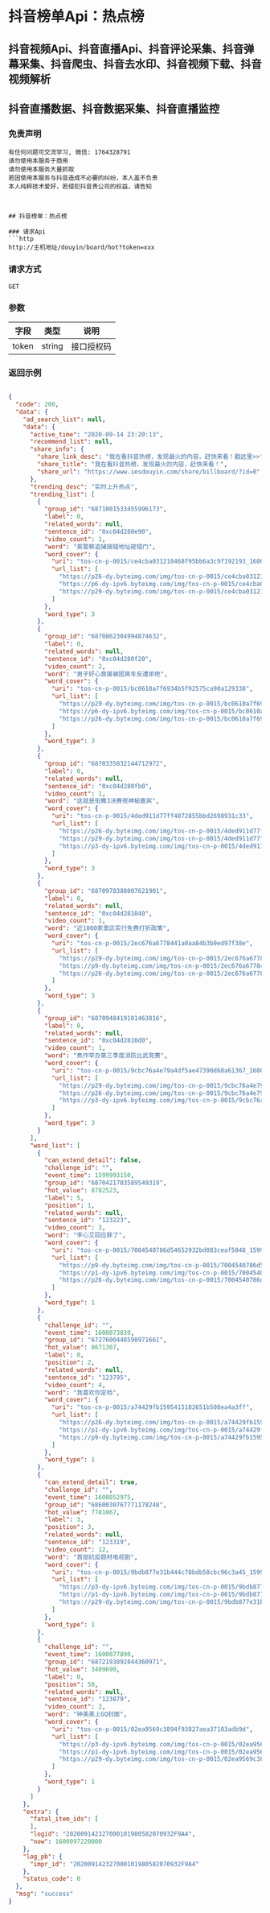 # 抖音榜单Api：热点榜

## 抖音视频Api、抖音直播Api、抖音评论采集、抖音弹幕采集、抖音爬虫、抖音去水印、抖音视频下载、抖音视频解析
## 抖音直播数据、抖音数据采集、抖音直播监控

### 免责声明
```
有任何问题可交流学习, 微信: 1764328791
请勿使用本服务于商用
请勿使用本服务大量抓取
若因使用本服务与抖音造成不必要的纠纷，本人盖不负责
本人纯粹技术爱好，若侵犯抖音贵公司的权益，请告知
```
```


## 抖音榜单：热点榜

### 请求Api
```http
http://主机地址/douyin/board/hot?token=xxx

```

### 

### 请求方式
```http
GET
```

### 

### 参数
| 字段 | 类型 | 说明 |
| --- | --- | --- |
| token | string | 接口授权码 |


### 

### 返回示例
```json

{
  "code": 200,
  "data": {
    "ad_search_list": null,
    "data": {
      "active_time": "2020-09-14 23:20:13",
      "recommend_list": null,
      "share_info": {
        "share_link_desc": "我在看抖音热榜，发现最火的内容，赶快来看！戳这里>>",
        "share_title": "我在看抖音热榜，发现最火的内容，赶快来看！",
        "share_url": "https://www.iesdouyin.com/share/billboard/?id=0"
      },
      "trending_desc": "实时上升热点",
      "trending_list": [
        {
          "group_id": "6871001533455996173",
          "label": 0,
          "related_words": null,
          "sentence_id": "0xc04d280e90",
          "video_count": 1,
          "word": "美警察追捕搞错地址砸错门",
          "word_cover": {
            "uri": "tos-cn-p-0015/ce4cba031210468f95bb6a3c9f192193_1600067077",
            "url_list": [
              "https://p26-dy.byteimg.com/img/tos-cn-p-0015/ce4cba031210468f95bb6a3c9f192193_1600067077~noop.jpeg?from=3218412987",
              "https://p6-dy-ipv6.byteimg.com/img/tos-cn-p-0015/ce4cba031210468f95bb6a3c9f192193_1600067077~noop.jpeg?from=3218412987",
              "https://p29-dy.byteimg.com/img/tos-cn-p-0015/ce4cba031210468f95bb6a3c9f192193_1600067077~noop.jpeg?from=3218412987"
            ]
          },
          "word_type": 3
        },
        {
          "group_id": "6870862304994874632",
          "label": 0,
          "related_words": null,
          "sentence_id": "0xc04d280f20",
          "video_count": 2,
          "word": "男子好心救援被困房车反遭拒绝",
          "word_cover": {
            "uri": "tos-cn-p-0015/bc0610a7f6934b5f92575ca90a129338",
            "url_list": [
              "https://p29-dy.byteimg.com/img/tos-cn-p-0015/bc0610a7f6934b5f92575ca90a129338~noop.jpeg?from=3218412987",
              "https://p6-dy-ipv6.byteimg.com/img/tos-cn-p-0015/bc0610a7f6934b5f92575ca90a129338~noop.jpeg?from=3218412987",
              "https://p26-dy.byteimg.com/img/tos-cn-p-0015/bc0610a7f6934b5f92575ca90a129338~noop.jpeg?from=3218412987"
            ]
          },
          "word_type": 3
        },
        {
          "group_id": "6870335832144712972",
          "label": 0,
          "related_words": null,
          "sentence_id": "0xc04d280fb0",
          "video_count": 1,
          "word": "这就是街舞3决赛夜神秘嘉宾",
          "word_cover": {
            "uri": "tos-cn-p-0015/4ded911d77ff4072855bbd2698931c33",
            "url_list": [
              "https://p26-dy.byteimg.com/img/tos-cn-p-0015/4ded911d77ff4072855bbd2698931c33~noop.jpeg?from=3218412987",
              "https://p29-dy.byteimg.com/img/tos-cn-p-0015/4ded911d77ff4072855bbd2698931c33~noop.jpeg?from=3218412987",
              "https://p3-dy-ipv6.byteimg.com/img/tos-cn-p-0015/4ded911d77ff4072855bbd2698931c33~noop.jpeg?from=3218412987"
            ]
          },
          "word_type": 3
        },
        {
          "group_id": "6870978388007621901",
          "label": 0,
          "related_words": null,
          "sentence_id": "0xc04d281040",
          "video_count": 1,
          "word": "近1000家景区实行免费打折政策",
          "word_cover": {
            "uri": "tos-cn-p-0015/2ec676a6778441a0aa84b3b9ed97f38e",
            "url_list": [
              "https://p29-dy.byteimg.com/img/tos-cn-p-0015/2ec676a6778441a0aa84b3b9ed97f38e~noop.jpeg?from=3218412987",
              "https://p9-dy.byteimg.com/img/tos-cn-p-0015/2ec676a6778441a0aa84b3b9ed97f38e~noop.jpeg?from=3218412987",
              "https://p26-dy.byteimg.com/img/tos-cn-p-0015/2ec676a6778441a0aa84b3b9ed97f38e~noop.jpeg?from=3218412987"
            ]
          },
          "word_type": 3
        },
        {
          "group_id": "6870948419101463816",
          "label": 0,
          "related_words": null,
          "sentence_id": "0xc04d2810d0",
          "video_count": 1,
          "word": "焦作举办第三季度消防比武竞赛",
          "word_cover": {
            "uri": "tos-cn-p-0015/9cbc76a4e79a4df5ae47390d68a61367_1600069460",
            "url_list": [
              "https://p29-dy.byteimg.com/img/tos-cn-p-0015/9cbc76a4e79a4df5ae47390d68a61367_1600069460~noop.jpeg?from=3218412987",
              "https://p26-dy.byteimg.com/img/tos-cn-p-0015/9cbc76a4e79a4df5ae47390d68a61367_1600069460~noop.jpeg?from=3218412987",
              "https://p3-dy-ipv6.byteimg.com/img/tos-cn-p-0015/9cbc76a4e79a4df5ae47390d68a61367_1600069460~noop.jpeg?from=3218412987"
            ]
          },
          "word_type": 3
        }
      ],
      "word_list": [
        {
          "can_extend_detail": false,
          "challenge_id": "",
          "event_time": 1599993150,
          "group_id": "6870421703589549319",
          "hot_value": 8782523,
          "label": 5,
          "position": 1,
          "related_words": null,
          "sentence_id": "123223",
          "video_count": 3,
          "word": "李心艾回应胖了",
          "word_cover": {
            "uri": "tos-cn-p-0015/7004540786d54652932bd083ceaf5048_1599992729",
            "url_list": [
              "https://p9-dy.byteimg.com/img/tos-cn-p-0015/7004540786d54652932bd083ceaf5048_1599992729~noop.jpeg?from=3218412987",
              "https://p1-dy-ipv6.byteimg.com/img/tos-cn-p-0015/7004540786d54652932bd083ceaf5048_1599992729~noop.jpeg?from=3218412987",
              "https://p26-dy.byteimg.com/img/tos-cn-p-0015/7004540786d54652932bd083ceaf5048_1599992729~noop.jpeg?from=3218412987"
            ]
          },
          "word_type": 1
        },
        {
          "challenge_id": "",
          "event_time": 1600073839,
          "group_id": "6727600448598971661",
          "hot_value": 8671307,
          "label": 0,
          "position": 2,
          "related_words": null,
          "sentence_id": "123795",
          "video_count": 4,
          "word": "我喜欢你定档",
          "word_cover": {
            "uri": "tos-cn-p-0015/a74429fb1595415182651b508ea4a3ff",
            "url_list": [
              "https://p26-dy.byteimg.com/img/tos-cn-p-0015/a74429fb1595415182651b508ea4a3ff~noop.jpeg?from=3218412987",
              "https://p1-dy-ipv6.byteimg.com/img/tos-cn-p-0015/a74429fb1595415182651b508ea4a3ff~noop.jpeg?from=3218412987",
              "https://p9-dy.byteimg.com/img/tos-cn-p-0015/a74429fb1595415182651b508ea4a3ff~noop.jpeg?from=3218412987"
            ]
          },
          "word_type": 1
        },
        {
          "can_extend_detail": true,
          "challenge_id": "",
          "event_time": 1600052975,
          "group_id": "6860030767771178248",
          "hot_value": 7701067,
          "label": 3,
          "position": 3,
          "related_words": null,
          "sentence_id": "123319",
          "video_count": 12,
          "word": "首部抗疫题材电视剧",
          "word_cover": {
            "uri": "tos-cn-p-0015/9bdb877e31b444c78bdb58cbc96c3a45_1599996711",
            "url_list": [
              "https://p3-dy-ipv6.byteimg.com/img/tos-cn-p-0015/9bdb877e31b444c78bdb58cbc96c3a45_1599996711~noop.jpeg?from=3218412987",
              "https://p1-dy-ipv6.byteimg.com/img/tos-cn-p-0015/9bdb877e31b444c78bdb58cbc96c3a45_1599996711~noop.jpeg?from=3218412987",
              "https://p29-dy.byteimg.com/img/tos-cn-p-0015/9bdb877e31b444c78bdb58cbc96c3a45_1599996711~noop.jpeg?from=3218412987"
            ]
          },
          "word_type": 1
        },
        {
          "challenge_id": "",
          "event_time": 1600077890,
          "group_id": "6872193892844360971",
          "hot_value": 3409690,
          "label": 0,
          "position": 50,
          "related_words": null,
          "sentence_id": "123879",
          "video_count": 2,
          "word": "钟美美上GQ封面",
          "word_cover": {
            "uri": "tos-cn-p-0015/02ea9569c3894f93827aea37103adb9d",
            "url_list": [
              "https://p3-dy-ipv6.byteimg.com/img/tos-cn-p-0015/02ea9569c3894f93827aea37103adb9d~noop.jpeg?from=3218412987",
              "https://p1-dy-ipv6.byteimg.com/img/tos-cn-p-0015/02ea9569c3894f93827aea37103adb9d~noop.jpeg?from=3218412987",
              "https://p29-dy.byteimg.com/img/tos-cn-p-0015/02ea9569c3894f93827aea37103adb9d~noop.jpeg?from=3218412987"
            ]
          },
          "word_type": 1
        }
      ]
    },
    "extra": {
      "fatal_item_ids": [
      ],
      "logid": "202009142327000101980582070932F9A4",
      "now": 1600097220000
    },
    "log_pb": {
      "impr_id": "202009142327000101980582070932F9A4"
    },
    "status_code": 0
  },
  "msg": "success"
}
```


